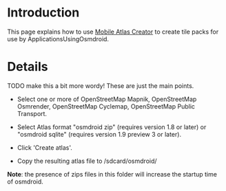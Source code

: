# Introduction #

This page explains how to use <a href='http://mobac.sourceforge.net/'>Mobile Atlas Creator</a> to create tile packs for use by ApplicationsUsingOsmdroid.


# Details #

TODO make this a bit more wordy! These are just the main points.

  * Select one or more of OpenStreetMap Mapnik, OpenStreetMap Osmrender, OpenStreetMap Cyclemap, OpenStreetMap Public Transport.

  * Select Atlas format "osmdroid zip" (requires version 1.8 or later) or "osmdroid sqlite" (requires version 1.9 preview 3 or later).

  * Click 'Create atlas'.

  * Copy the resulting atlas file to /sdcard/osmdroid/

**Note**: the presence of zips files in this folder will increase the startup time of osmdroid.